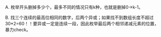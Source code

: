 A. 枚举开头删掉多少个，最多不同的情况只有k种，也就是删掉0->k-1。

B. 找三个连续的最高位相同的数字，后两个异或；如果找不到数组长度不超过30*2=60！！要异或一定是连续一段，因此枚举最后两个相邻递减元素的位置，暴力check。
